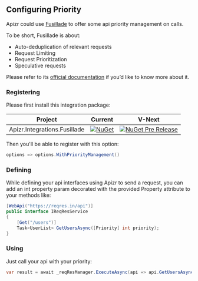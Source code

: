 ﻿## Configuring Priority

Apizr could use [Fusillade](https://github.com/reactiveui/Fusillade) to offer some api priority management on calls.

To be short, Fusillade is about:

- Auto-deduplication of relevant requests
- Request Limiting
- Request Prioritization
- Speculative requests

Please refer to its [official documentation](https://github.com/reactiveui/Fusillade) if you’d like to know more about it.

### Registering

Please first install this integration package:

|Project|Current|V-Next|
|-------|-----|-----|
|Apizr.Integrations.Fusillade|[![NuGet](https://img.shields.io/nuget/v/Apizr.Integrations.Fusillade.svg)](https://www.nuget.org/packages/Apizr.Integrations.Fusillade/)|[![NuGet Pre Release](https://img.shields.io/nuget/vpre/Apizr.Integrations.Fusillade.svg)](https://www.nuget.org/packages/Apizr.Integrations.Fusillade/)|

Then you'll be able to register with this option:

```csharp
options => options.WithPriorityManagement()
```

### Defining

While defining your api interfaces using Apizr to send a request, you can add an int property param decorated with the provided Property attribute to your methods like:

```csharp
[WebApi("https://reqres.in/api")]
public interface IReqResService
{
    [Get("/users")]
    Task<UserList> GetUsersAsync([Priority] int priority);
}
```

### Using

Just call your api with your priority:

```csharp
var result = await _reqResManager.ExecuteAsync(api => api.GetUsersAsync((int)Priority.Background));
```